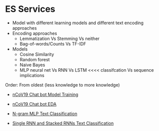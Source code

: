 # ES Services

- Model with different learning models and different text encoding approaches
- Encoding approaches
  - Lemmatization Vs Stemming Vs neither
  - Bag-of-words/Counts Vs TF-IDF 
- Models
  - Cosine Similarity 
  - Random forest 
  - Naive Bayes
  - MLP neural net Vs RNN Vs LSTM <<<< classifcation Vs sequence implications 

Order: From oldest (less knowledge to more knowledge) 

- [nCoV19 Chat bot Model Training](https://nbviewer.jupyter.org/github/bilha-analytics/es_services/blob/c4bef29899a200f988d08808ea53a748b4108240/faq_chat_bot/notebooks/nCoV-19_faq_chatbot-Part3.ipynb)


- [nCoV19 Chat bot EDA](https://nbviewer.jupyter.org/github/bilha-analytics/es_services/blob/2b24aeb276e3cc11c2aa08aa275b7c0cdb651684/faq_chat_bot/notebooks/nCoV-19_faq_chat_bot.ipynb)


- [N-gram MLP Text Classification](https://nbviewer.jupyter.org/github/bilha-analytics/es_services/blob/ad32dd33370325d2c144f8ded7e3ad13c4a72910/chat_bot_2/notebooks/round_2%20-%20basics%20-%20Text%20Classification.ipynb)

- [Single RNN and Stacked RNNs Text Classification](https://nbviewer.jupyter.org/github/bilha-analytics/es_services/blob/0204a4d5e3f102bce5f885b81190930818fa4c36/chat_bot_2/notebooks/round%202%20-%20basics%20-%20RNN%20Models.ipynb)

